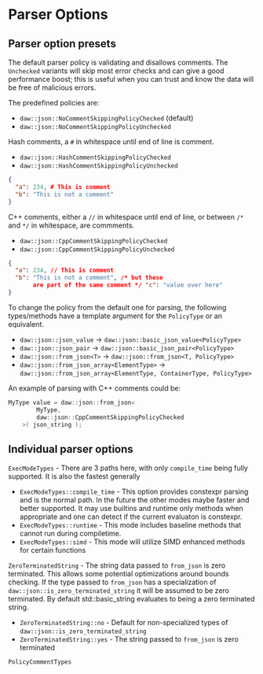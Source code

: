 # Parser Options

## Parser option presets

The default parser policy is validating and disallows comments.  The `Unchecked` variants will skip most error checks and can give a good performance boost; this is useful when you can trust and know the data will be free of malicious errors.

The predefined policies are:
* `daw::json::NoCommentSkippingPolicyChecked` (default)
* `daw::json::NoCommentSkippingPolicyUnchecked`

Hash comments, a `#` in whitespace until end of line is comment.
* `daw::json::HashCommentSkippingPolicyChecked`
* `daw::json::HashCommentSkippingPolicyUnchecked`
```json
{
  "a": 234, # This is comment
  "b": "This is not a comment"
}
```
C++ comments, either a `//` in whitespace until end of line, or between `/*` and `*/` in whitespace, are commments.
* `daw::json::CppCommentSkippingPolicyChecked`
* `daw::json::CppCommentSkippingPolicyUnchecked`
```json
{
  "a": 234, // This is comment
  "b": "This is not a comment", /* but these
       are part of the same comment */ "c": "value over here"
}
```
To change the policy from the default one for parsing, the following types/methods have a template argument for the `PolicyType` or an equivalent.

* `daw::json::json_value` -> `daw::json::basic_json_value<PolicyType>`
* `daw::json::json_pair` -> `daw::json::basic_json_pair<PolicyType>`
* `daw::json::from_json<T>` -> `daw::json::from_json<T, PolicyType>`
* `daw::json::from_json_array<ElementType>` -> `daw::json::from_json_array<ElementType, ContainerType, PolicyType>`

An example of parsing with C++ comments could be:
```c++
MyType value = daw::json::from_json<
		MyType, 
		daw::json::CppCommentSkippingPolicyChecked
	>( json_string );
```

## Individual parser options

`ExecModeTypes` - There are 3 paths here, with only `compile_time` being fully supported.  It is also the fastest generally
  * `ExecModeTypes::compile_time` - This option provides constexpr parsing and is the normal path.  In the future the other modes maybe faster and better supported.  It may use builtins and runtime only methods when appropriate and one can detect if the current evaluaton is constexpr.
  * `ExecModeTypes::runtime` - This mode includes baseline methods that cannot run during compiletime.  
  * `ExecModeTypes::simd` - This mode will utilize SIMD enhanced methods for certain functions

`ZeroTerminatedString` - The string data passed to `from_json` is zero terminated.  This allows some potential optimizations around bounds checking.  If the type passed to `from_json` has a specialization of `daw::json::is_zero_terminated_string` it will be assumed to be zero terminated.  By default std::basic_string evaluates to being a zero terminated string.
  * `ZeroTerminatedString::no` - Default for non-specialized types of `daw::json::is_zero_terminated_string`
  * `ZeroTerminatedString::yes` - The string passed to `from_json` is zero terminated

`PolicyCommentTypes`